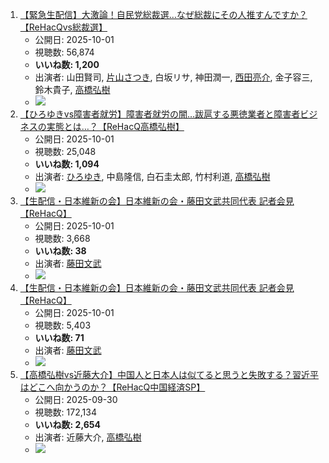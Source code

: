 1.  [【緊急生配信】大激論！自民党総裁選…なぜ総裁にその人推すんですか？【ReHacQvs総裁選】](/rehacq_fan/ids/W4IRKZK_dU0 "wikilink")
    -   公開日: 2025-10-01
    -   視聴数: 56,874
    -   **いいね数: 1,200**
    -   出演者: 山田賢司, [片山さつき](/rehacq_fan/people/片山さつき "wikilink"), 白坂リサ, 神田潤一, [西田亮介](/rehacq_fan/people/西田亮介 "wikilink"), 金子容三, 鈴木貴子, [高橋弘樹](/rehacq_fan/people/高橋弘樹 "wikilink")
    - [![](https://img.youtube.com/vi/W4IRKZK_dU0/hqdefault.jpg)](https://www.youtube.com/watch?v=W4IRKZK_dU0)
1.  [【ひろゆきvs障害者就労】障害者就労の闇…跋扈する悪徳業者と障害者ビジネスの実態とは…？【ReHacQ高橋弘樹】](/rehacq_fan/ids/7X8OsEvmsk8 "wikilink")
    -   公開日: 2025-10-01
    -   視聴数: 25,048
    -   **いいね数: 1,094**
    -   出演者: [ひろゆき](/rehacq_fan/people/ひろゆき "wikilink"), 中島隆信, 白石圭太郎, 竹村利道, [高橋弘樹](/rehacq_fan/people/高橋弘樹 "wikilink")
    - [![](https://img.youtube.com/vi/7X8OsEvmsk8/hqdefault.jpg)](https://www.youtube.com/watch?v=7X8OsEvmsk8)
1.  [【生配信・日本維新の会】日本維新の会・藤田文武共同代表 記者会見【ReHacQ】](/rehacq_fan/ids/GYwruDDggvs "wikilink")
    -   公開日: 2025-10-01
    -   視聴数: 3,668
    -   **いいね数: 38**
    -   出演者: [藤田文武](/rehacq_fan/people/藤田文武 "wikilink")
    - [![](https://img.youtube.com/vi/GYwruDDggvs/hqdefault.jpg)](https://www.youtube.com/watch?v=GYwruDDggvs)
1.  [【生配信・日本維新の会】日本維新の会・藤田文武共同代表 記者会見【ReHacQ】](/rehacq_fan/ids/1RotC8T8Jt4 "wikilink")
    -   公開日: 2025-10-01
    -   視聴数: 5,403
    -   **いいね数: 71**
    -   出演者: [藤田文武](/rehacq_fan/people/藤田文武 "wikilink")
    - [![](https://img.youtube.com/vi/1RotC8T8Jt4/hqdefault.jpg)](https://www.youtube.com/watch?v=1RotC8T8Jt4)
1.  [【高橋弘樹vs近藤大介】中国人と日本人は似てると思うと失敗する？習近平はどこへ向かうのか？【ReHacQ中国経済SP】](/rehacq_fan/ids/MBD3k2kLnD8 "wikilink")
    -   公開日: 2025-09-30
    -   視聴数: 172,134
    -   **いいね数: 2,654**
    -   出演者: 近藤大介, [高橋弘樹](/rehacq_fan/people/高橋弘樹 "wikilink")
    - [![](https://img.youtube.com/vi/MBD3k2kLnD8/hqdefault.jpg)](https://www.youtube.com/watch?v=MBD3k2kLnD8)

